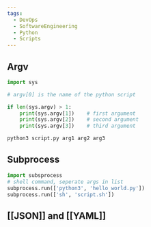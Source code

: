 ```yaml
---
tags:
  - DevOps
  - SoftwareEngineering
  - Python
  - Scripts
---
```

## Argv

```python
import sys

# argv[0] is the name of the python script

if len(sys.argv) > 1:  
    print(sys.argv[1])    # first argument
    print(sys.argv[2])    # second argument
    print(sys.argv[3])    # third argument
```

```bash
python3 script.py arg1 arg2 arg3
```

## Subprocess

```python
import subsprocess
# shell command, seperate args in list
subprocess.run(['python3', 'hello_world.py'])
subprocess.run(['sh', 'script.sh'])
```

## [[JSON]] and [[YAML]]


